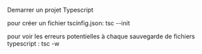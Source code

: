 Demarrer un projet Typescript

pour créer un fichier tscinfig.json: tsc --init 
 
pour voir les erreurs potentielles à chaque sauvegarde de fichiers typescript : tsc -w
